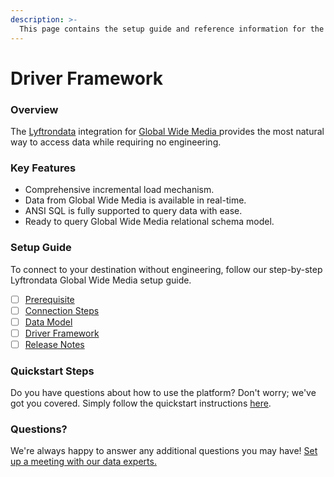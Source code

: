 ```yaml
---
description: >-
  This page contains the setup guide and reference information for the Global Wide Media source connector.
---
```


# Driver Framework

### Overview

The [Lyftrondata](https://www.lyftrondata.com/) integration for [Global Wide Media](https://www.lyftrondata.com/integration/global-wide-media/)[ ](https://www.lyftrondata.com/integration/global-wide-media/)provides the most natural way to access data while requiring no engineering.

### Key Features

* Comprehensive incremental load mechanism.
* Data from Global Wide Media is available in real-time.&#x20;
* ANSI SQL is fully supported to query data with ease.
* Ready to query Global Wide Media relational schema model.

### Setup Guide

To connect to your destination without engineering, follow our step-by-step Lyftrondata Global Wide Media setup guide.

* [ ] [Prerequisite](../../marketing-analytics/global-wide-media/prerequisite.md)
* [ ] [Connection Steps](../../marketing-analytics/global-wide-media/connection-steps.md)
* [ ] [Data Model](../../marketing-analytics/global-wide-media/data-model/)
* [ ] [Driver Framework](../../marketing-analytics/global-wide-media/driver-framework/)
* [ ] [Release Notes](../../marketing-analytics/global-wide-media/release-notes.md)

### Quickstart Steps

Do you have questions about how to use the platform? Don't worry; we've got you covered. Simply follow the quickstart instructions [here](../../../quickstart-steps.md).

### Questions? <a href="#questions" id="questions"></a>

We're always happy to answer any additional questions you may have! [Set up a meeting with our data experts.](https://www.lyftrondata.com/book-a-meeting/)


